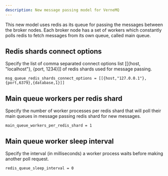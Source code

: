 ```yaml
---
description: New message passing model for VerneMQ
---
```


This new model uses redis as its queue for passing the messages between the broker nodes. Each broker node has a set of workers which constantly polls redis to fetch messages from its own queue, called main queue.



## Redis shards connect options

Specify the list of comma separated connect options list [[{host, "localhost"}, {port, 1234}]] of redis shards used for message passing.

```text
msg_queue_redis_shards_connect_options = [[{host,"127.0.0.1"},{port,6379},{database,1}]]
```

## Main queue workers per redis shard

Specify the number of worker processes per redis shard that will poll their main queues in message passing redis shard for new messages. 

```text
main_queue_workers_per_redis_shard = 1
```

## Main queue worker sleep interval

Specify the interval (in milliseconds) a worker process waits before making another poll request.

```text
redis_queue_sleep_interval = 0
```
